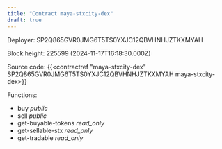 ```yaml
---
title: "Contract maya-stxcity-dex"
draft: true
---
```

Deployer: SP2Q865GVR0JMG6T5TS0YXJC12QBVHNHJZTKXMYAH


 



Block height: 225599 (2024-11-17T16:18:30.000Z)

Source code: {{<contractref "maya-stxcity-dex" SP2Q865GVR0JMG6T5TS0YXJC12QBVHNHJZTKXMYAH maya-stxcity-dex>}}

Functions:

* buy _public_
* sell _public_
* get-buyable-tokens _read_only_
* get-sellable-stx _read_only_
* get-tradable _read_only_

